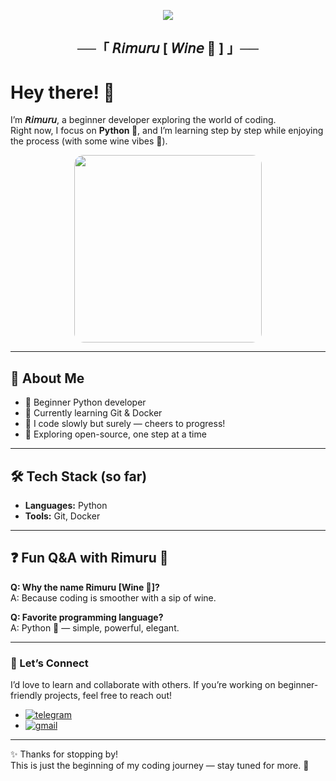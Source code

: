<p align="center">
  <img src="https://readme-typing-svg.herokuapp.com?color=8A2BE2&center=true&lines=Welcome+to+My+GitHub+Profile;Learning+and+Growing+Everyday;Python+is+my+first+love🐍;Cheers+🍷&width=600&height=180">
</p>

<h2 align="center">
    ──「 𝘙𝘪𝘮𝘶𝘳𝘶 [ 𝘞𝘪𝘯𝘦 🍷 ] 」──
</h2>

# Hey there! 👋

I’m **𝘙𝘪𝘮𝘶𝘳𝘶**, a beginner developer exploring the world of coding.  
Right now, I focus on **Python 🐍**, and I’m learning step by step while enjoying the process (with some wine vibes 🍷).  

<p align="center">
<img src="https://graph.org/file/2cd337eb90908ceba7c44-43f670a6b5f5237290.jpg" width="300px" style="border-radius:15px;">
</p>

---

## 🌟 About Me

- 🐍 Beginner Python developer  
- 🚀 Currently learning Git & Docker  
- 🍷 I code slowly but surely — cheers to progress!  
- 🌱 Exploring open-source, one step at a time  

---

## 🛠️ Tech Stack (so far)

- **Languages:** Python  
- **Tools:** Git, Docker  

---

## ❓ Fun Q&A with Rimuru 🍷

**Q: Why the name Rimuru [Wine 🍷]?**  
A: Because coding is smoother with a sip of wine.  

**Q: Favorite programming language?**  
A: Python 🐍 — simple, powerful, elegant.  

---

### 🤝 Let’s Connect

I’d love to learn and collaborate with others. If you’re working on beginner-friendly projects, feel free to reach out!  

- [![telegram](https://img.shields.io/badge/Rimuru-Telegram-blue?style=for-the-badge&logo=telegram)](https://t.me/Rimuru_Wine)  
- [![gmail](https://img.shields.io/badge/TeamWine-Mail🍷-red?style=for-the-badge&logo=gmail)](mailto:teamwine.mail@gmail.com)  

---

✨ Thanks for stopping by!  
This is just the beginning of my coding journey — stay tuned for more. 🚀
